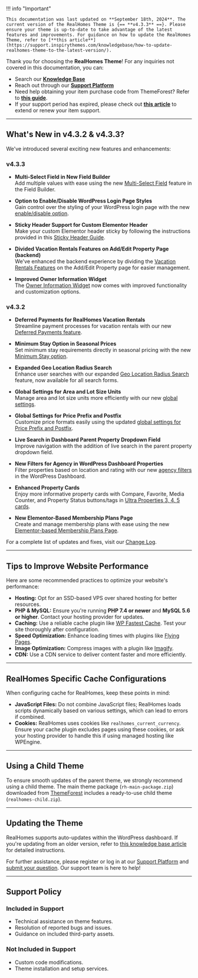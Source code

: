 !!! info "Important"

    This documentation was last updated on **September 18th, 2024**. The current version of the RealHomes Theme is {== **v4.3.3** ==}. Please ensure your theme is up-to-date to take advantage of the latest features and improvements. For guidance on how to update the RealHomes Theme, refer to [**this article**](https://support.inspirythemes.com/knowledgebase/how-to-update-realhomes-theme-to-the-latest-version/).

Thank you for choosing the **RealHomes Theme**! For any inquiries not covered in this documentation, you can:

- Search our [**Knowledge Base**](https://support.inspirythemes.com/)
- Reach out through our [**Support Platform**](https://support.inspirythemes.com/login-register/)
- Need help obtaining your item purchase code from ThemeForest? Refer to [**this guide**](https://support.inspirythemes.com/knowledgebase/how-to-get-themeforest-item-purchase-code/).
- If your support period has expired, please check out [**this article**](https://support.inspirythemes.com/knowledgebase/extend-renew-support/) to extend or renew your item support.

---

## What's New in v4.3.2 & v4.3.3?

We've introduced several exciting new features and enhancements:

### **v4.3.3**

- **Multi-Select Field in New Field Builder**  
  Add multiple values with ease using the new [Multi-Select Field](https://realhomes.io/documentation/new-fields-builder/) feature in the Field Builder.

- **Option to Enable/Disable WordPress Login Page Styles**  
  Gain control over the styling of your WordPress login page with the new [enable/disable option](https://realhomes.io/documentation/wp-login-styles/).

- **Sticky Header Support for Custom Elementor Header**  
  Make your custom Elementor header sticky by following the instructions provided in this [Sticky Header Guide](https://realhomes.io/documentation/custom-header-footer-elementor/#how-to-make-elementor-header-sticky).

- **Divided Vacation Rentals Features on Add/Edit Property Page (backend)**  
  We've enhanced the backend experience by dividing the [Vacation Rentals Features](https://realhomes.io/documentation/add-property-vr/) on the Add/Edit Property page for easier management.

- **Improved Owner Information Widget**  
  The [Owner Information Widget](https://realhomes.io/documentation/owner-info-widget/) now comes with improved functionality and customization options.

### **v4.3.2**

- **Deferred Payments for RealHomes Vacation Rentals**  
  Streamline payment processes for vacation rentals with our new [Deferred Payments feature](https://inspirythemes.com/woocommerce-payments-setup-for-property-bookings/).

- **Minimum Stay Option in Seasonal Prices**  
  Set minimum stay requirements directly in seasonal pricing with the new [Minimum Stay option](https://realhomes.io/documentation/add-property-vr/#seasonal-prices).

- **Expanded Geo Location Radius Search**  
  Enhance user searches with our expanded [Geo Location Radius Search](https://realhomes.io/documentation/geo-location-setup/) feature, now available for all search forms.

- **Global Settings for Area and Lot Size Units**  
  Manage area and lot size units more efficiently with our new [global settings](https://realhomes.io/documentation/price-format-settings/).

- **Global Settings for Price Prefix and Postfix**  
  Customize price formats easily using the updated [global settings for Price Prefix and Postfix](https://realhomes.io/documentation/price-format-settings/).

- **Live Search in Dashboard Parent Property Dropdown Field**  
  Improve navigation with the addition of live search in the parent property dropdown field.

- **New Filters for Agency in WordPress Dashboard Properties**  
  Filter properties based on location and rating with our new [agency filters](#) in the WordPress Dashboard.

- **Enhanced Property Cards**  
  Enjoy more informative property cards with Compare, Favorite, Media Counter, and Property Status buttons/tags in [Ultra Properties 3, 4, 5 cards](https://ultra.realhomes.io/hotel).

- **New Elementor-Based Membership Plans Page**  
  Create and manage membership plans with ease using the new [Elementor-based Membership Plans Page](https://inspirythemes.com/realhomes-memberships-setup/#create-membership-page).

For a complete list of updates and fixes, visit our [Change Log](https://realhomes.io/changelog/).

---

## Tips to Improve Website Performance

Here are some recommended practices to optimize your website's performance:

- **Hosting:** Opt for an SSD-based VPS over shared hosting for better resources.
- **PHP & MySQL:** Ensure you're running **PHP 7.4 or newer** and **MySQL 5.6 or higher**. Contact your hosting provider for updates.
- **Caching:** Use a reliable cache plugin like [WP Fastest Cache](https://wordpress.org/plugins/wp-fastest-cache/). Test your site thoroughly after configuration.
- **Speed Optimization:** Enhance loading times with plugins like [Flying Pages](https://wordpress.org/plugins/flying-pages/).
- **Image Optimization:** Compress images with a plugin like [Imagify](https://wordpress.org/plugins/imagify/).
- **CDN:** Use a CDN service to deliver content faster and more efficiently.

---

## RealHomes Specific Cache Configurations

When configuring cache for RealHomes, keep these points in mind:

- **JavaScript Files:** Do not combine JavaScript files; RealHomes loads scripts dynamically based on various settings, which can lead to errors if combined.
- **Cookies:** RealHomes uses cookies like `realhomes_current_currency`. Ensure your cache plugin excludes pages using these cookies, or ask your hosting provider to handle this if using managed hosting like WPEngine.

---

## Using a Child Theme

To ensure smooth updates of the parent theme, we strongly recommend using a child theme. The main theme package (`rh-main-package.zip`) downloaded from [ThemeForest](https://themeforest.net/downloads) includes a ready-to-use child theme (`realhomes-child.zip`).

---

## Updating the Theme

RealHomes supports auto-updates within the WordPress dashboard. If you're updating from an older version, refer to [this knowledge base article](https://support.inspirythemes.com/knowledgebase/how-to-update-realhomes-theme-to-the-latest-version/) for detailed instructions.

For further assistance, please register or log in at our [Support Platform](https://support.inspirythemes.com/login-register/) and [submit your question](https://support.inspirythemes.com/ask-question/). Our support team is here to help!

---

## Support Policy

### **Included in Support**

- Technical assistance on theme features.
- Resolution of reported bugs and issues.
- Guidance on included third-party assets.

### **Not Included in Support**

- Custom code modifications.
- Theme installation and setup services.
